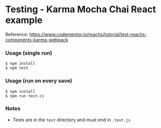 # Testing - Karma Mocha Chai React example

Reference: https://www.codementor.io/reactjs/tutorial/test-reactjs-components-karma-webpack

### Usage (single run)

    $ npm install
    $ npm test

### Usage (run on every save)

    $ npm install
    $ npm run test-ci

### Notes

 - Tests are in the `test` directory and must end in `.test.js`

